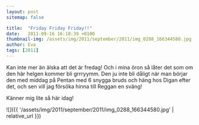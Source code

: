 ```yaml
---
layout: post
sitemap: false

title:  "Friday Friday Friday!!"
date:   2011-09-16 16:18:39 +0100
thumbnail-img: /assets/img/2011/september/2011/img_0288_166344580.jpg
author: Eva
tags: [2011]
---
```


Kan inte mer än älska att det är fredag! Och i mina öron så låter det som om den här helgen kommer bli grrryymm. Den ju inte bli dåligt när man börjar den med middag på Pentan med 6 snygga bruds och häng hos Digan efter det, och sen vill jag försöka hinna till Reggan en sväng!




Känner mig lite så här idag!

![]({{ '/assets/img/2011/september/2011/img_0288_166344580.jpg'  | relative_url }})

